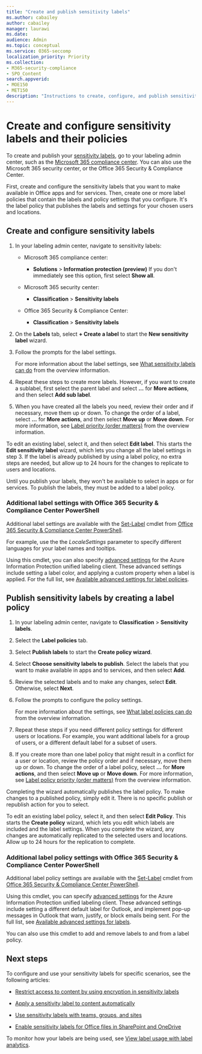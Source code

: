 ```yaml
---
title: "Create and publish sensitivity labels"
ms.author: cabailey
author: cabailey
manager: laurawi
ms.date: 
audience: Admin
ms.topic: conceptual
ms.service: O365-seccomp
localization_priority: Priority
ms.collection:
- M365-security-compliance
- SPO_Content
search.appverid: 
- MOE150
- MET150
description: "Instructions to create, configure, and publish sensitivity labels to classify and protect your organization's documents and emails."
---
```


# Create and configure sensitivity labels and their policies

To create and publish your [sensitivity labels](sensitivity-labels.md), go to your labeling admin center, such as the [Microsoft 365 compliance center](https://compliance.microsoft.com/). You can also use the Microsoft 365 security center, or the Office 365 Security & Compliance Center.

First, create and configure the sensitivity labels that you want to make available in Office apps and for services. Then, create one or more label policies that contain the labels and policy settings that you configure. It's the label policy that publishes the labels and settings for your chosen users and locations.

## Create and configure sensitivity labels

1. In your labeling admin center, navigate to sensitivity labels:
    
    - Microsoft 365 compliance center: 
        - **Solutions** > **Information protection (preview)**
        If you don't immediately see this option, first select **Show all**. 
    
    - Microsoft 365 security center: 
        - **Classification** > **Sensitivity labels**
    
    - Office 365 Security & Compliance Center:
        - **Classification** > **Sensitivity labels**

2. On the **Labels** tab, select **+ Create a label** to start the **New sensitivity label** wizard.

3. Follow the prompts for the label settings.
    
    For more information about the label settings, see [What sensitivity labels can do](sensitivity-labels.md#what-sensitivity-labels-can-do) from the overview information.

4. Repeat these steps to create more labels. However, if you want to create a sublabel, first select the parent label and select **...** for **More actions**, and then select **Add sub label**.

5. When you have created all the labels you need, review their order and if necessary, move them up or down. To change the order of a label, select **...** for **More actions**, and then select **Move up** or **Move down**. For more information, see [Label priority (order matters)](sensitivity-labels.md#label-priority-order-matters) from the overview information.

To edit an existing label, select it, and then select **Edit label**. This starts the **Edit sensitivity label** wizard, which lets you change all the label settings in step 3. If the label is already published by using a label policy, no extra steps are needed, but allow up to 24 hours for the changes to replicate to users and locations.

Until you publish your labels, they won't be available to select in apps or for services. To publish the labels, they must be added to a label policy.

### Additional label settings with Office 365 Security & Compliance Center PowerShell

Additional label settings are available with the [Set-Label](https://docs.microsoft.com/powershell/module/exchange/policy-and-compliance/set-label?view=exchange-ps) cmdlet from [Office 365 Security & Compliance Center PowerShell](https://docs.microsoft.com/powershell/exchange/office-365-scc/office-365-scc-powershell?view=exchange-ps).

For example, use the the *LocaleSettings* parameter to specify different languages for your label names and tooltips. 

Using this cmdlet, you can also specify [advanced settings](https://docs.microsoft.com/azure/information-protection/rms-client/clientv2-admin-guide-customizations) for the Azure Information Protection unified labeling client. These advanced settings include setting a label color, and applying a custom property when a label is applied. For the full list, see [Available advanced settings for label policies](https://docs.microsoft.com/azure/information-protection/rms-client/clientv2-admin-guide-customizations#available-advanced-settings-for-label-policies). 

## Publish sensitivity labels by creating a label policy

1. In your labeling admin center, navigate to **Classification** > **Sensitivity labels**.

2. Select the **Label policies** tab.

3. Select **Publish labels** to start the **Create policy wizard**.

4. Select **Choose sensitivity labels to publish**. Select the labels that you want to make available in apps and to services, and then select **Add**.

5. Review the selected labels and to make any changes, select **Edit**. Otherwise, select **Next**.

6. Follow the prompts to configure the policy settings.
    
    For more information about the settings, see [What label policies can do](sensitivity-labels.md#what-label-policies-can-do) from the overview information.

7. Repeat these steps if you need different policy settings for different users or locations. For example, you want additional labels for a group of users, or a different default label for a subset of users.

8. If you create more than one label policy that might result in a conflict for a user or location, review the policy order and if necessary, move them up or down. To change the order of a label policy, select **...** for **More actions**, and then select **Move up** or **Move down**. For more information, see [Label policy priority (order matters)](sensitivity-labels.md#label-policy-priority-order-matters) from the overview information.

Completing the wizard automatically publishes the label policy. To make changes to a published policy, simply edit it. There is no specific publish or republish action for you to select.

To edit an existing label policy, select it, and then select **Edit Policy**. This starts the **Create policy** wizard, which lets you edit which labels are included and the label settings. When you complete the wizard, any changes are automatically replicated to the selected users and locations. Allow up to 24 hours for the replication to complete.

### Additional label policy settings with Office 365 Security & Compliance Center PowerShell

Additional label policy settings are available with the [Set-Label](https://docs.microsoft.com/powershell/module/exchange/policy-and-compliance/set-label?view=exchange-ps) cmdlet from [Office 365 Security & Compliance Center PowerShell](https://docs.microsoft.com/powershell/exchange/office-365-scc/office-365-scc-powershell?view=exchange-ps).

Using this cmdlet, you can specify [advanced settings](https://docs.microsoft.com/azure/information-protection/rms-client/clientv2-admin-guide-customizations) for the Azure Information Protection unified labeling client. These advanced settings include setting a different default label for Outlook, and implement pop-up messages in Outlook that warn, justify, or block emails being sent. For the full list, see [Available advanced settings for labels](https://docs.microsoft.com/azure/information-protection/rms-client/clientv2-admin-guide-customizations#available-advanced-settings-for-labels). 

You can also use this cmdlet to add and remove labels to and from a label policy.


## Next steps

To configure and use your sensitivity labels for specific scenarios, see the following articles:

- [Restrict access to content by using encryption in sensitivity labels](encryption-sensitivity-labels.md)

- [Apply a sensitivity label to content automatically](apply-sensitivity-label-automatically.md)

- [Use sensitivity labels with teams, groups, and sites](sensitivity-labels-teams-groups-sites.md)

- [Enable sensitivity labels for Office files in SharePoint and OneDrive](sensitivity-labels-sharepoint-onedrive-files.md)

To monitor how your labels are being used, see [View label usage with label analytics](label-analytics.md).